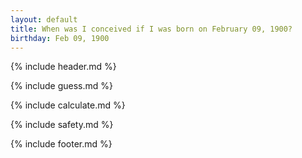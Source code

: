 ```yaml
---
layout: default
title: When was I conceived if I was born on February 09, 1900?
birthday: Feb 09, 1900
---
```


{% include header.md %}

{% include guess.md %}

{% include calculate.md %}

{% include safety.md %}

{% include footer.md %}



